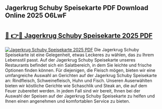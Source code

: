 ## Jagerkrug Schuby Speisekarte PDF Download Online 2025 O6LwF

# <h2><a href="http://gca9cy5.nevu.top/?p=Jagerkrug+Schuby+Speisekarte">🔗 👉🔴 Jagerkrug Schuby Speisekarte 2025 PDF</a></h2>

[![Jagerkrug Schuby Speisekarte 2025 PDF](https://i.imgur.com/dBaPXMq.png)](http://gca9cy5.nevu.top/?p=Jagerkrug+Schuby+Speisekarte)
Die Jagerkrug Schuby Speisekarte ist eine Gelegenheit, etwas Leckeres zu wählen, das zu Ihrem Lebensstil passt. Auf der Jagerkrug Schuby Speisekarte unseres Restaurants befindet sich ein Salatbereich, in dem Sie leichte und frische Optionen finden können. Für diejenigen, die Fleisch mögen, bieten wir eine umfangreiche Auswahl an Gerichten auf der Jagerkrug Schuby Speisekarte an: Rindfleisch, Schweinefleisch, Huhn und Fisch. Unseren Auserwählten bieten wir köstliche Gerichte wie Schaschlik und Steak an, die auf dem Feuer zubereitet werden. In jedem Fall sind wir bereit, Ihnen bei der Auswahl der Speisen auf der Jagerkrug Schuby Speisekarte zu helfen und Ihnen einen angenehmen und komfortablen Service zu bieten.
